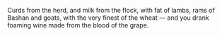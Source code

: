 Curds from the herd, and milk from the flock, with fat of lambs, rams of Bashan and goats, with the very finest of the wheat — and you drank foaming wine made from the blood of the grape.
